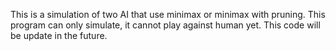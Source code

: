 This is a simulation of two AI that use minimax or minimax with pruning.
This program can only simulate, it cannot play against human yet.
This code will be update in the future.